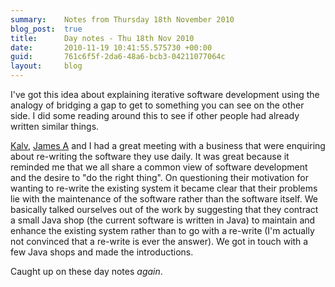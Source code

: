 ```yaml
---
summary:    Notes from Thursday 18th November 2010
blog_post:  true
title:      Day notes - Thu 18th Nov 2010
date:       2010-11-19 10:41:55.575730 +00:00
guid:       761c6f5f-2da6-48a6-bcb3-04211077064c
layout:     blog
---
```

I've got this idea about explaining iterative software development using the analogy of bridging a gap to get to something you can see on the other side.  I did some reading around this to see if other people had already written similar things.

[Kalv](http://kalv.co.uk/), [James A](http://interblah.net/) and I had a great meeting with a business that were enquiring about re-writing the software they use daily.  It was great because it reminded me that we all share a common view of software development and the desire to "do the right thing".  On questioning their motivation for wanting to re-write the existing system it became clear that their problems lie with the maintenance of the software rather than the software itself.  We basically talked ourselves out of the work by suggesting that they contract a small Java shop (the current software is written in Java) to maintain and enhance the existing system rather than to go with a re-write (I'm actually not convinced that a re-write is ever the answer).  We got in touch with a few Java shops and made the introductions.

Caught up on these day notes *again*.
